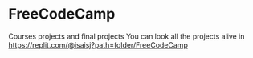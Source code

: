 # FreeCodeCamp
Courses projects and final projects
You can look all the projects alive in https://replit.com/@isaisj?path=folder/FreeCodeCamp
